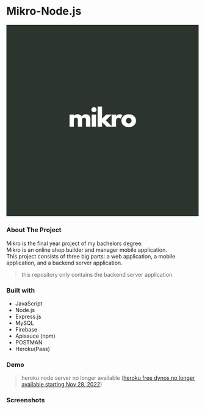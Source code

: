 # Mikro-Node.js
![mikro logo](logo.PNG)
### About The Project
Mikro is the final year project of my bachelors degree. <br/>
Mikro is an online shop builder and manager mobile application. <br/>
This project consists of three big parts: a web application, a mobile application, and a backend server application.
> this repository only contains the backend server application.
### Built with
- JavaScript
- Node.js
- Express.js
- MySQL
- Firebase
- Apisauce (npm)
- POSTMAN
- Heroku(Paas)
### Demo
> heroku node server no longer available ([heroku free dynos no longer available starting Nov 28, 2022](https://help.heroku.com/RSBRUH58/removal-of-heroku-free-product-plans-faq))
### Screenshots
